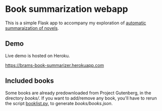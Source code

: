 # Book summarization webapp

This is a simple Flask app to accompany my exploration of [automatic
summaraization of novels](https://github.com/brmdv/usecase-summarization).

## Demo
Live demo is hosted on Heroku. 

<https://brams-book-summarizer.herokuapp.com>


## Included books
Some books are already predownloaded from Project Gutenberg, in the directory
_books/_. If you want to add/remove any book, you'll have to rerun the script
[booklist.py](bookllist.py), to generate _books/books.json_.
